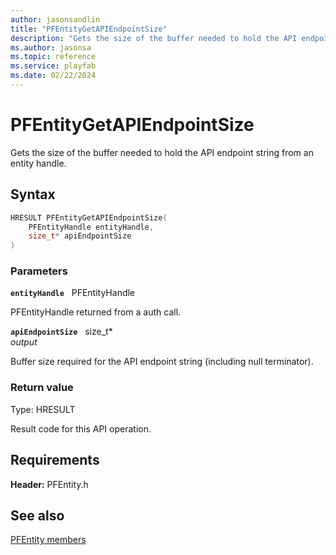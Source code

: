 ```yaml
---
author: jasonsandlin
title: "PFEntityGetAPIEndpointSize"
description: "Gets the size of the buffer needed to hold the API endpoint string from an entity handle."
ms.author: jasonsa
ms.topic: reference
ms.service: playfab
ms.date: 02/22/2024
---
```


# PFEntityGetAPIEndpointSize  

Gets the size of the buffer needed to hold the API endpoint string from an entity handle.  

## Syntax  
  
```cpp
HRESULT PFEntityGetAPIEndpointSize(  
    PFEntityHandle entityHandle,  
    size_t* apiEndpointSize  
)  
```  
  
### Parameters  
  
**`entityHandle`** &nbsp; PFEntityHandle  
  
PFEntityHandle returned from a auth call.  
  
**`apiEndpointSize`** &nbsp; size_t*  
*output*  
  
Buffer size required for the API endpoint string (including null terminator).  
  
  
### Return value
Type: HRESULT
  
Result code for this API operation.
  
  
## Requirements  
  
**Header:** PFEntity.h
  
## See also  
[PFEntity members](../pfentity_members.md)  

  
  
